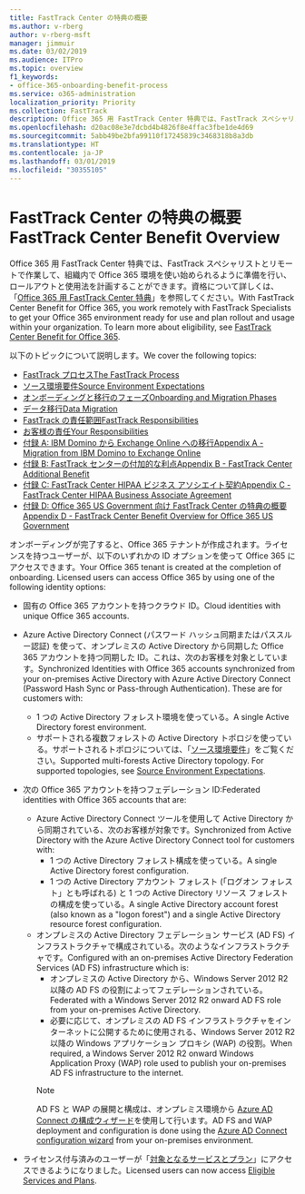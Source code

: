```yaml
---
title: FastTrack Center の特典の概要
ms.author: v-rberg
author: v-rberg-msft
manager: jimmuir
ms.date: 03/02/2019
ms.audience: ITPro
ms.topic: overview
f1_keywords:
- office-365-onboarding-benefit-process
ms.service: o365-administration
localization_priority: Priority
ms.collection: FastTrack
description: Office 365 用 FastTrack Center 特典では、FastTrack スペシャリストとリモートで作業して、組織内で Office 365 環境を使い始められるように準備を行い、ロールアウトと使用法を計画することができます。資格について詳しくは、「Office 365 用 FastTrack Center 特典」を参照してください。
ms.openlocfilehash: d20ac08e3e7dcbd4b4826f8e4ffac3fbe1de4d69
ms.sourcegitcommit: 5abb49be2bfa99110f17245839c3468318b8a3db
ms.translationtype: HT
ms.contentlocale: ja-JP
ms.lasthandoff: 03/01/2019
ms.locfileid: "30355105"
---
```

# <a name="fasttrack-center-benefit-overview"></a><span data-ttu-id="9659d-104">FastTrack Center の特典の概要</span><span class="sxs-lookup"><span data-stu-id="9659d-104">FastTrack Center Benefit Overview</span></span>

<span data-ttu-id="9659d-p102">Office 365 用 FastTrack Center 特典では、FastTrack スペシャリストとリモートで作業して、組織内で Office 365 環境を使い始められるように準備を行い、ロールアウトと使用法を計画することができます。資格について詳しくは、「[Office 365 用 FastTrack Center 特典](O365-fasttrack-benefit-for-office-365.md)」を参照してください。</span><span class="sxs-lookup"><span data-stu-id="9659d-p102">With FastTrack Center Benefit for Office 365, you work remotely with FastTrack Specialists to get your Office 365 environment ready for use and plan rollout and usage within your organization. To learn more about eligibility, see [FastTrack Center Benefit for Office 365](O365-fasttrack-benefit-for-office-365.md).</span></span>
  
<span data-ttu-id="9659d-107">以下のトピックについて説明します。</span><span class="sxs-lookup"><span data-stu-id="9659d-107">We cover the following topics:</span></span>
- [<span data-ttu-id="9659d-108">FastTrack プロセス</span><span class="sxs-lookup"><span data-stu-id="9659d-108">The FastTrack Process</span></span>](O365-fasttrack-process.md) 
- [<span data-ttu-id="9659d-109">ソース環境要件</span><span class="sxs-lookup"><span data-stu-id="9659d-109">Source Environment Expectations</span></span>](O365-source-environment-expectations.md)
- [<span data-ttu-id="9659d-110">オンボーディングと移行のフェーズ</span><span class="sxs-lookup"><span data-stu-id="9659d-110">Onboarding and Migration Phases</span></span>](O365-onboarding-and-migration.md)
- [<span data-ttu-id="9659d-111">データ移行</span><span class="sxs-lookup"><span data-stu-id="9659d-111">Data Migration</span></span>](O365-data-migration.md)
- [<span data-ttu-id="9659d-112">FastTrack の責任範囲</span><span class="sxs-lookup"><span data-stu-id="9659d-112">FastTrack Responsibilities</span></span>](O365-fasttrack-responsibilities.md)
- [<span data-ttu-id="9659d-113">お客様の責任</span><span class="sxs-lookup"><span data-stu-id="9659d-113">Your Responsibilities</span></span>](O365-your-responsibilities.md) 
- [<span data-ttu-id="9659d-114">付録 A: IBM Domino から Exchange Online への移行</span><span class="sxs-lookup"><span data-stu-id="9659d-114">Appendix A - Migration from IBM Domino to Exchange Online</span></span>](O365-from-ibm-domino-to-exchange-online.md)
- [<span data-ttu-id="9659d-115">付録 B: FastTrack センターの付加的な利点</span><span class="sxs-lookup"><span data-stu-id="9659d-115">Appendix B - FastTrack Center Additional Benefit</span></span>](O365-fasttrack-additional-benefits.md)
- [<span data-ttu-id="9659d-116">付録 C: FastTrack Center HIPAA ビジネス アソシエイト契約</span><span class="sxs-lookup"><span data-stu-id="9659d-116">Appendix C - FastTrack Center HIPAA Business Associate Agreement</span></span>](O365-hipaa-business-associate-agreement.md)
- [<span data-ttu-id="9659d-117">付録 D: Office 365 US Government 向け FastTrack Center の特典の概要</span><span class="sxs-lookup"><span data-stu-id="9659d-117">Appendix D - FastTrack Center Benefit Overview for Office 365 US Government</span></span>](US-Gov-appendix-overview.md)
    
<span data-ttu-id="9659d-p103">オンボーディングが完了すると、Office 365 テナントが作成されます。ライセンスを持つユーザーが、以下のいずれかの ID オプションを使って Office 365 にアクセスできます。</span><span class="sxs-lookup"><span data-stu-id="9659d-p103">Your Office 365 tenant is created at the completion of onboarding. Licensed users can access Office 365 by using one of the following identity options:</span></span>
- <span data-ttu-id="9659d-120">固有の Office 365 アカウントを持つクラウド ID。</span><span class="sxs-lookup"><span data-stu-id="9659d-120">Cloud identities with unique Office 365 accounts.</span></span>
- <span data-ttu-id="9659d-p104">Azure Active Directory Connect (パスワード ハッシュ同期またはパススルー認証) を使って、オンプレミスの Active Directory から同期した Office 365 アカウントを持つ同期した ID。これは、次のお客様を対象としています。</span><span class="sxs-lookup"><span data-stu-id="9659d-p104">Synchronized Identities with Office 365 accounts synchronized from your on-premises Active Directory with Azure Active Directory Connect (Password Hash Sync or Pass-through Authentication). These are for customers with:</span></span>
  - <span data-ttu-id="9659d-123">1 つの Active Directory フォレスト環境を使っている。</span><span class="sxs-lookup"><span data-stu-id="9659d-123">A single Active Directory forest environment.</span></span>
  - <span data-ttu-id="9659d-p105">サポートされる複数フォレストの Active Directory トポロジを使っている。サポートされるトポロジについては、「[ソース環境要件](O365-source-environment-expectations.md)」をご覧ください。</span><span class="sxs-lookup"><span data-stu-id="9659d-p105">Supported multi-forests Active Directory topology. For supported topologies, see [Source Environment Expectations](O365-source-environment-expectations.md).</span></span>
- <span data-ttu-id="9659d-126">次の Office 365 アカウントを持つフェデレーション ID:</span><span class="sxs-lookup"><span data-stu-id="9659d-126">Federated identities with Office 365 accounts that are:</span></span>
  - <span data-ttu-id="9659d-127">Azure Active Directory Connect ツールを使用して Active Directory から同期されている、次のお客様が対象です。</span><span class="sxs-lookup"><span data-stu-id="9659d-127">Synchronized from Active Directory with the Azure Active Directory Connect tool for customers with:</span></span>
      - <span data-ttu-id="9659d-128">1 つの Active Directory フォレスト構成を使っている。</span><span class="sxs-lookup"><span data-stu-id="9659d-128">A single Active Directory forest configuration.</span></span>
      - <span data-ttu-id="9659d-129">1 つの Active Directory アカウント フォレスト (「ログオン フォレスト」とも呼ばれる) と 1 つの Active Directory リソース フォレストの構成を使っている。</span><span class="sxs-lookup"><span data-stu-id="9659d-129">A single Active Directory account forest (also known as a "logon forest") and a single Active Directory resource forest configuration.</span></span>
  - <span data-ttu-id="9659d-130">オンプレミスの Active Directory フェデレーション サービス (AD FS) インフラストラクチャで構成されている。次のようなインフラストラクチャです。</span><span class="sxs-lookup"><span data-stu-id="9659d-130">Configured with an on-premises Active Directory Federation Services (AD FS) infrastructure which is:</span></span>
      - <span data-ttu-id="9659d-131">オンプレミスの Active Directory から、Windows Server 2012 R2 以降の AD FS の役割によってフェデレーションされている。</span><span class="sxs-lookup"><span data-stu-id="9659d-131">Federated with a Windows Server 2012 R2 onward AD FS role from your on-premises Active Directory.</span></span>
      - <span data-ttu-id="9659d-132">必要に応じて、オンプレミスの AD FS インフラストラクチャをインターネットに公開するために使用される、Windows Server 2012 R2 以降の Windows アプリケーション プロキシ (WAP) の役割。</span><span class="sxs-lookup"><span data-stu-id="9659d-132">When required, a Windows Server 2012 R2 onward Windows Application Proxy (WAP) role used to publish your on-premises AD FS infrastructure to the internet.</span></span>
    > [!NOTE]
    > <span data-ttu-id="9659d-133">AD FS と WAP の展開と構成は、オンプレミス環境から [Azure AD Connect の構成ウィザード](https://go.microsoft.com/fwlink/?linkid=844794)を使用して行います。</span><span class="sxs-lookup"><span data-stu-id="9659d-133">AD FS and WAP deployment and configuration is done using the [Azure AD Connect configuration wizard](https://go.microsoft.com/fwlink/?linkid=844794) from your on-premises environment.</span></span> 
  
- <span data-ttu-id="9659d-134">ライセンス付与済みのユーザーが「[対象となるサービスとプラン](M365-eligible-services-and-plans.md)」にアクセスできるようになりました。</span><span class="sxs-lookup"><span data-stu-id="9659d-134">Licensed users can now access [Eligible Services and Plans](M365-eligible-services-and-plans.md).</span></span>
    

 
